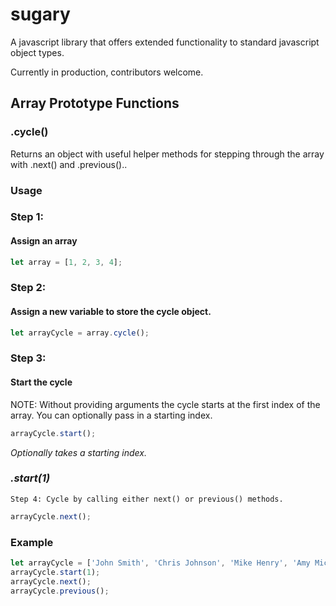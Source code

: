 # sugary

A javascript library that offers extended functionality to standard javascript object types.

Currently in production, contributors welcome.


Array Prototype Functions
---

### .cycle()
  Returns an object with useful helper methods for stepping through the array with .next() and .previous()..

### Usage
  ### Step 1: 
  #### Assign an array
  ```javascript
  let array = [1, 2, 3, 4];
  ```
  ### Step 2: 
  #### Assign a new variable to store the cycle object.
  ```javascript
  let arrayCycle = array.cycle();
  ```
  ### Step 3: 
  #### Start the cycle
  NOTE: Without providing arguments the cycle starts at the first index of the array. You can optionally pass in a starting index.
 
  ```javascript
  arrayCycle.start(); 
  ```
  _Optionally takes a starting index._
  ### _.start(1)_

    Step 4: Cycle by calling either next() or previous() methods.
  ```javascript
  arrayCycle.next();
  ```

### Example
```javascript
let arrayCycle = ['John Smith', 'Chris Johnson', 'Mike Henry', 'Amy Michelle'].cycle();
arrayCycle.start(1);
arrayCycle.next();
arrayCycle.previous();
```